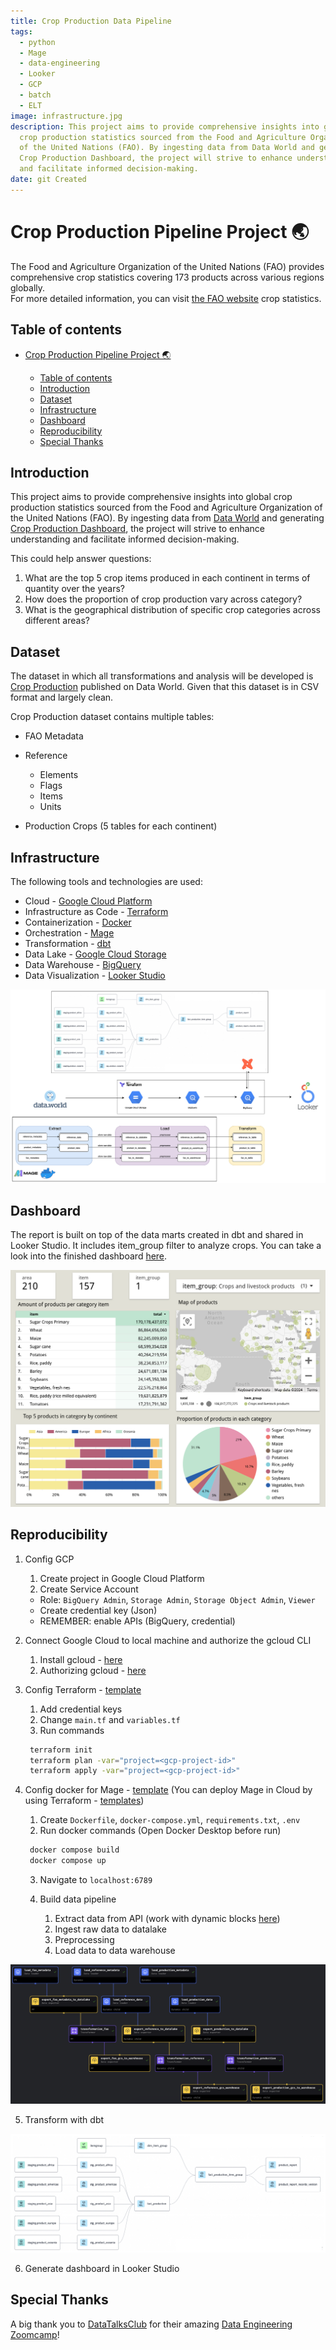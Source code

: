 ```yaml
---
title: Crop Production Data Pipeline
tags:
  - python
  - Mage
  - data-engineering
  - Looker
  - GCP
  - batch
  - ELT
image: infrastructure.jpg
description: This project aims to provide comprehensive insights into global
  crop production statistics sourced from the Food and Agriculture Organization
  of the United Nations (FAO). By ingesting data from Data World and generating
  Crop Production Dashboard, the project will strive to enhance understanding
  and facilitate informed decision-making.
date: git Created
---
```

# Crop Production Pipeline Project 🌏

The Food and Agriculture Organization of the United Nations (FAO) provides comprehensive crop statistics covering 173 products across various regions globally. <br>
For more detailed information, you can visit <a href = "https://www.fao.org/faostat/en/#data">the FAO website</a> crop statistics.

## Table of contents

* [Crop Production Pipeline Project 🌏](#crop-production-pipeline-project-)

  * [Table of contents](#table-of-contents)
  * [Introduction](#introduction)
  * [Dataset](#dataset)
  * [Infrastructure](#infrastructure)
  * [Dashboard](#dashboard)
  * [Reproducibility](#reproducibility)
  * [Special Thanks](#special-thanks)

## Introduction

This project aims to provide comprehensive insights into global crop production statistics sourced from the Food and Agriculture Organization of the United Nations (FAO). By ingesting data from <a href = "https://data.world/agriculture/crop-production">Data World</a> and generating <a href = "https://lookerstudio.google.com/reporting/f62e4703-b18e-491c-97f5-c34551975fa4">Crop Production Dashboard</a>, the project will strive to enhance understanding and facilitate informed decision-making. <br>

This could help answer questions:

<ol>
    <li>What are the top 5 crop items produced in each continent in terms of quantity over the years?</li>
    <li>How does the proportion of crop production vary across category?</li>
    <li>What is the geographical distribution of specific crop categories across different areas?</li>
</ol>

## Dataset

The dataset in which all transformations and analysis will be developed is <a href = "https://data.world/agriculture/crop-production">Crop Production</a> published on Data World. Given that this dataset is in CSV format and largely clean. <br>

Crop Production dataset contains multiple tables:

* FAO Metadata
* Reference

  * Elements
  * Flags
  * Items
  * Units
* Production Crops (5 tables for each continent)

## Infrastructure

The following tools and technologies are used:

* Cloud - <a href = "https://cloud.google.com/?hl=en">Google Cloud Platform</a>
* Infrastructure as Code - <a href = "https://www.terraform.io/">Terraform</a>
* Containerization - <a href = "https://www.docker.com/">Docker</a>
* Orchestration - <a href = "https://www.mage.ai/">Mage</a>
* Transformation - <a href = "https://cloud.getdbt.com/">dbt</a>
* Data Lake - <a href = "https://cloud.google.com/storage?hl=en">Google Cloud Storage</a>
* Data Warehouse - <a href = "https://cloud.google.com/bigquery?hl=en">BigQuery</a>
* Data Visualization - <a href = "https://lookerstudio.google.com/">Looker Studio</a>

![Infrastructure of Crop Production Pipeline](infrastructure.jpg "Infrastructure of Crop Production Pipelin")

## Dashboard

The report is built on top of the data marts created in dbt and shared in Looker Studio. It includes item_group filter to analyze crops. You can take a look into the finished dashboard <a href = "https://lookerstudio.google.com/reporting/f62e4703-b18e-491c-97f5-c34551975fa4">here</a>.

![dashboard](dashboard.png "Dashboard")

## Reproducibility

1. Config GCP

   1. Create project in Google Cloud Platform
   2. Create Service Account

   * Role: `BigQuery Admin`, `Storage Admin`, `Storage Object Admin`, `Viewer`
   * Create credential key (Json)
   * REMEMBER: enable APIs (BigQuery, credential)
2. Connect Google Cloud to local machine and authorize the gcloud CLI

   1. Install gcloud - <a href = "https://cloud.google.com/sdk/docs/install">here</a>
   2. Authorizing gcloud - <a href = "https://cloud.google.com/sdk/docs/authorizing">here</a>
3. Config Terraform - <a href = "https://github.com/DataTalksClub/data-engineering-zoomcamp/tree/main/01-docker-terraform/1_terraform_gcp/terraform/terraform_with_variables">template</a> 

   1. Add credential keys
   2. Change `main.tf` and `variables.tf`
   3. Run commands

   ```bash
    terraform init
    terraform plan -var="project=<gcp-project-id>"
    terraform apply -var="project=<gcp-project-id>"
   ```
4. Config docker for Mage - <a href = "https://github.com/mage-ai/mage-zoomcamp">template</a> (You can deploy Mage in Cloud by using Terraform - <a href="https://github.com/mage-ai/mage-ai-terraform-templates">templates</a>)

   1. Create `Dockerfile`, `docker-compose.yml`, `requirements.txt`, `.env`
   2. Run docker commands (Open Docker Desktop before run)

   ```bash
    docker compose build
    docker compose up
   ```
   3. Navigate to `localhost:6789`
   4. Build data pipeline

      1. Extract data from API (work with dynamic blocks <a href ="https://docs.mage.ai/design/blocks/dynamic-blocks">here</a>)
      2. Ingest raw data to datalake
      3. Preprocessing
      4. Load data to data warehouse

![mage](mage.png "ELT in Mage")

5. Transform with dbt

![dbt](dbt.jpg "Data modelling")

6. Generate dashboard in Looker Studio

## Special Thanks

A big thank you to <a href = "https://github.com/DataTalksClub">DataTalksClub</a> for their amazing <a href="https://github.com/DataTalksClub/data-engineering-zoomcamp">Data Engineering Zoomcamp</a>!
